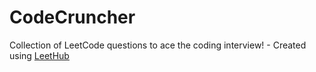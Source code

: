 # CodeCruncher
Collection of LeetCode questions to ace the coding interview! - Created using [LeetHub](https://github.com/QasimWani/LeetHub)
